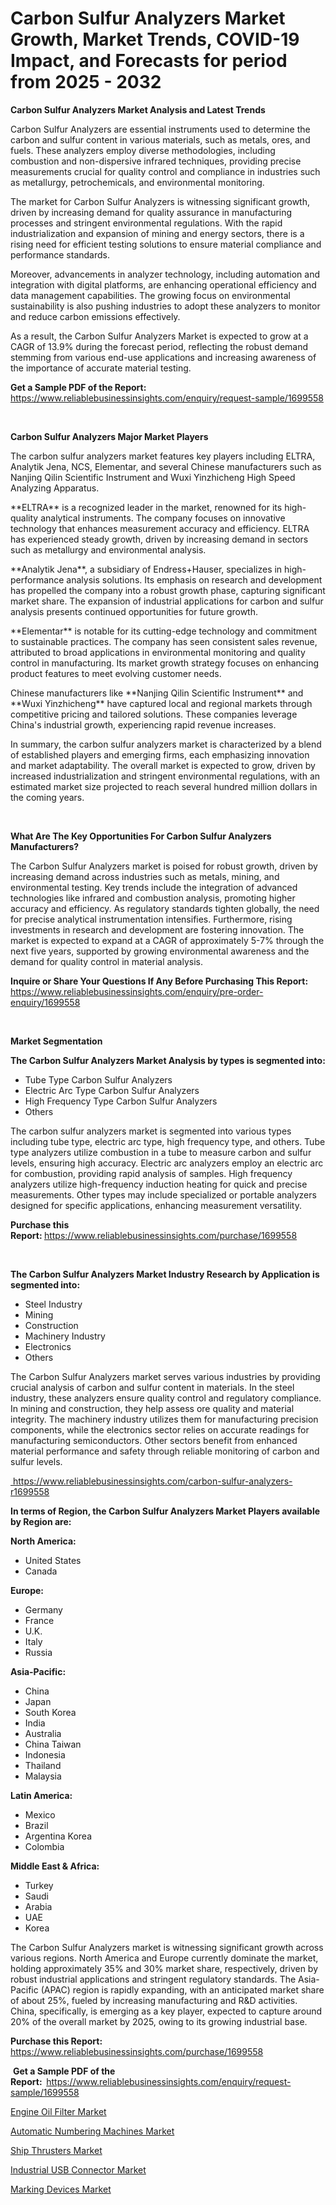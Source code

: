 <p><h1>Carbon Sulfur Analyzers Market Growth, Market Trends, COVID-19 Impact, and Forecasts for period from 2025 - 2032</h1></p><p><strong>Carbon Sulfur Analyzers Market Analysis and Latest Trends</strong></p>
<p><p>Carbon Sulfur Analyzers are essential instruments used to determine the carbon and sulfur content in various materials, such as metals, ores, and fuels. These analyzers employ diverse methodologies, including combustion and non-dispersive infrared techniques, providing precise measurements crucial for quality control and compliance in industries such as metallurgy, petrochemicals, and environmental monitoring.</p><p>The market for Carbon Sulfur Analyzers is witnessing significant growth, driven by increasing demand for quality assurance in manufacturing processes and stringent environmental regulations. With the rapid industrialization and expansion of mining and energy sectors, there is a rising need for efficient testing solutions to ensure material compliance and performance standards.</p><p>Moreover, advancements in analyzer technology, including automation and integration with digital platforms, are enhancing operational efficiency and data management capabilities. The growing focus on environmental sustainability is also pushing industries to adopt these analyzers to monitor and reduce carbon emissions effectively. </p><p>As a result, the Carbon Sulfur Analyzers Market is expected to grow at a CAGR of 13.9% during the forecast period, reflecting the robust demand stemming from various end-use applications and increasing awareness of the importance of accurate material testing.</p></p>
<p><strong>Get a Sample PDF of the Report:&nbsp;</strong> <a href="https://www.reliablebusinessinsights.com/enquiry/request-sample/1699558?utm_campaign=57&utm_medium=2&utm_source=Github&utm_content=ia&utm_term=22022025&utm_id=carbon-sulfur-analyzers">https://www.reliablebusinessinsights.com/enquiry/request-sample/1699558</a></p>
<p>&nbsp;</p>
<p><strong>Carbon Sulfur Analyzers Major Market Players</strong></p>
<p><p>The carbon sulfur analyzers market features key players including ELTRA, Analytik Jena, NCS, Elementar, and several Chinese manufacturers such as Nanjing Qilin Scientific Instrument and Wuxi Yinzhicheng High Speed Analyzing Apparatus. </p><p>**ELTRA** is a recognized leader in the market, renowned for its high-quality analytical instruments. The company focuses on innovative technology that enhances measurement accuracy and efficiency. ELTRA has experienced steady growth, driven by increasing demand in sectors such as metallurgy and environmental analysis. </p><p>**Analytik Jena**, a subsidiary of Endress+Hauser, specializes in high-performance analysis solutions. Its emphasis on research and development has propelled the company into a robust growth phase, capturing significant market share. The expansion of industrial applications for carbon and sulfur analysis presents continued opportunities for future growth.</p><p>**Elementar** is notable for its cutting-edge technology and commitment to sustainable practices. The company has seen consistent sales revenue, attributed to broad applications in environmental monitoring and quality control in manufacturing. Its market growth strategy focuses on enhancing product features to meet evolving customer needs.</p><p>Chinese manufacturers like **Nanjing Qilin Scientific Instrument** and **Wuxi Yinzhicheng** have captured local and regional markets through competitive pricing and tailored solutions. These companies leverage China's industrial growth, experiencing rapid revenue increases. </p><p>In summary, the carbon sulfur analyzers market is characterized by a blend of established players and emerging firms, each emphasizing innovation and market adaptability. The overall market is expected to grow, driven by increased industrialization and stringent environmental regulations, with an estimated market size projected to reach several hundred million dollars in the coming years.</p></p>
<p>&nbsp;</p>
<p><strong>What Are The Key Opportunities For Carbon Sulfur Analyzers Manufacturers?</strong></p>
<p><p>The Carbon Sulfur Analyzers market is poised for robust growth, driven by increasing demand across industries such as metals, mining, and environmental testing. Key trends include the integration of advanced technologies like infrared and combustion analysis, promoting higher accuracy and efficiency. As regulatory standards tighten globally, the need for precise analytical instrumentation intensifies. Furthermore, rising investments in research and development are fostering innovation. The market is expected to expand at a CAGR of approximately 5-7% through the next five years, supported by growing environmental awareness and the demand for quality control in material analysis.</p></p>
<p><strong>Inquire or Share Your Questions If Any Before Purchasing This Report:</strong> <a href="https://www.reliablebusinessinsights.com/enquiry/pre-order-enquiry/1699558?utm_campaign=57&utm_medium=2&utm_source=Github&utm_content=ia&utm_term=22022025&utm_id=carbon-sulfur-analyzers">https://www.reliablebusinessinsights.com/enquiry/pre-order-enquiry/1699558</a></p>
<p>&nbsp;</p>
<p><strong>Market Segmentation</strong></p>
<p><strong>The Carbon Sulfur Analyzers Market Analysis by types is segmented into:</strong></p>
<p><ul><li>Tube Type Carbon Sulfur Analyzers</li><li>Electric Arc Type Carbon Sulfur Analyzers</li><li>High Frequency Type Carbon Sulfur Analyzers</li><li>Others</li></ul></p>
<p><p>The carbon sulfur analyzers market is segmented into various types including tube type, electric arc type, high frequency type, and others. Tube type analyzers utilize combustion in a tube to measure carbon and sulfur levels, ensuring high accuracy. Electric arc analyzers employ an electric arc for combustion, providing rapid analysis of samples. High frequency analyzers utilize high-frequency induction heating for quick and precise measurements. Other types may include specialized or portable analyzers designed for specific applications, enhancing measurement versatility.</p></p>
<p><strong>Purchase this Report:&nbsp;</strong><a href="https://www.reliablebusinessinsights.com/purchase/1699558?utm_campaign=57&utm_medium=2&utm_source=Github&utm_content=ia&utm_term=22022025&utm_id=carbon-sulfur-analyzers">https://www.reliablebusinessinsights.com/purchase/1699558</a></p>
<p>&nbsp;</p>
<p><strong>The Carbon Sulfur Analyzers Market Industry Research by Application is segmented into:</strong></p>
<p><ul><li>Steel Industry</li><li>Mining</li><li>Construction</li><li>Machinery Industry</li><li>Electronics</li><li>Others</li></ul></p>
<p><p>The Carbon Sulfur Analyzers market serves various industries by providing crucial analysis of carbon and sulfur content in materials. In the steel industry, these analyzers ensure quality control and regulatory compliance. In mining and construction, they help assess ore quality and material integrity. The machinery industry utilizes them for manufacturing precision components, while the electronics sector relies on accurate readings for manufacturing semiconductors. Other sectors benefit from enhanced material performance and safety through reliable monitoring of carbon and sulfur levels.</p></p>
<p><a href="https://www.reliablebusinessinsights.com/carbon-sulfur-analyzers-r1699558?utm_campaign=57&utm_medium=2&utm_source=Github&utm_content=ia&utm_term=22022025&utm_id=carbon-sulfur-analyzers">&nbsp;https://www.reliablebusinessinsights.com/carbon-sulfur-analyzers-r1699558</a></p>
<p><strong>In terms of Region, the Carbon Sulfur Analyzers Market Players available by Region are:</strong></p>
<p>
    <p> <strong> North America: </strong>
        <ul>
            <li>United States</li>
            <li>Canada</li>
        </ul>
        </p> 
    <p> <strong> Europe: </strong>
        <ul>
            <li>Germany</li>
            <li>France</li>
            <li>U.K.</li>
            <li>Italy</li>
            <li>Russia</li>
        </ul>
        </p> 
    <p> <strong> Asia-Pacific: </strong>
        <ul>
            <li>China</li>
            <li>Japan</li>
            <li>South Korea</li>
            <li>India</li>
            <li>Australia</li>
            <li>China Taiwan</li>
            <li>Indonesia</li>
            <li>Thailand</li>
            <li>Malaysia</li>
        </ul>
        </p> 
    <p> <strong> Latin America: </strong>
        <ul>
            <li>Mexico</li>
            <li>Brazil</li>
            <li>Argentina Korea</li>
            <li>Colombia</li>
        </ul>
        </p> 
    <p> <strong> Middle East & Africa: </strong>
        <ul>
            <li>Turkey</li>
            <li>Saudi</li>
            <li>Arabia</li>
            <li>UAE</li>
            <li>Korea</li>
        </ul>
    </p>
    </p>
<p><p>The Carbon Sulfur Analyzers market is witnessing significant growth across various regions. North America and Europe currently dominate the market, holding approximately 35% and 30% market share, respectively, driven by robust industrial applications and stringent regulatory standards. The Asia-Pacific (APAC) region is rapidly expanding, with an anticipated market share of about 25%, fueled by increasing manufacturing and R&D activities. China, specifically, is emerging as a key player, expected to capture around 20% of the overall market by 2025, owing to its growing industrial base.</p></p>
<p><strong>Purchase this Report: </strong><a href="https://www.reliablebusinessinsights.com/purchase/1699558?utm_campaign=57&utm_medium=2&utm_source=Github&utm_content=ia&utm_term=22022025&utm_id=carbon-sulfur-analyzers">https://www.reliablebusinessinsights.com/purchase/1699558</a></p>
<p>&nbsp;<strong>Get a Sample PDF of the Report:&nbsp;&nbsp;</strong><a href="https://www.reliablebusinessinsights.com/enquiry/request-sample/1699558?utm_campaign=57&utm_medium=2&utm_source=Github&utm_content=ia&utm_term=22022025&utm_id=carbon-sulfur-analyzers">https://www.reliablebusinessinsights.com/enquiry/request-sample/1699558</a></p>
<p><strong></strong></p>
<p><p><a href="https://github.com/huelarnzeba29/Market-Research-Report-List-1/blob/main/engine-oil-filter-market.md?utm_campaign=57&utm_medium=2&utm_source=Github&utm_content=ia&utm_term=22022025&utm_id=carbon-sulfur-analyzers">Engine Oil Filter Market</a></p><p><a href="https://github.com/ypumgtoivo/Market-Research-Report-List-1/blob/main/automatic-numbering-machines-market.md?utm_campaign=57&utm_medium=2&utm_source=Github&utm_content=ia&utm_term=22022025&utm_id=carbon-sulfur-analyzers">Automatic Numbering Machines Market</a></p><p><a href="https://github.com/akermigarib/Market-Research-Report-List-1/blob/main/ship-thrusters-market.md?utm_campaign=57&utm_medium=2&utm_source=Github&utm_content=ia&utm_term=22022025&utm_id=carbon-sulfur-analyzers">Ship Thrusters Market</a></p><p><a href="https://github.com/theriiawande/Market-Research-Report-List-1/blob/main/industrial-usb-connector-market.md?utm_campaign=57&utm_medium=2&utm_source=Github&utm_content=ia&utm_term=22022025&utm_id=carbon-sulfur-analyzers">Industrial USB Connector Market</a></p><p><a href="https://github.com/dushornerfe/Market-Research-Report-List-1/blob/main/marking-devices-market.md?utm_campaign=57&utm_medium=2&utm_source=Github&utm_content=ia&utm_term=22022025&utm_id=carbon-sulfur-analyzers">Marking Devices Market</a></p></p>